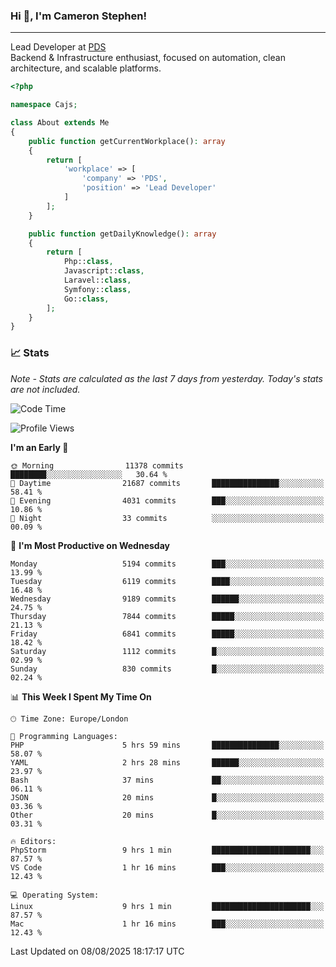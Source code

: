 ### Hi 👋, I'm Cameron Stephen!

---

Lead Developer at [PDS](https://prindatasolutions.co.uk)  
Backend & Infrastructure enthusiast, focused on automation, clean architecture, and scalable platforms.


```php
<?php

namespace Cajs;

class About extends Me
{
    public function getCurrentWorkplace(): array
    {
        return [
            'workplace' => [
                'company' => 'PDS',
                'position' => 'Lead Developer'
            ]
        ];
    }

    public function getDailyKnowledge(): array
    {
        return [
            Php::class,
            Javascript::class,
            Laravel::class,
            Symfony::class,
            Go::class,
        ];
    }
}
```

### 📈 Stats
<p><em>Note - Stats are calculated as the last 7 days from yesterday. Today's stats are not included.</em></p>


<!--START_SECTION:waka-->
![Code Time](http://img.shields.io/badge/Code%20Time-4%2C632%20hrs%2025%20mins-blue)

![Profile Views](http://img.shields.io/badge/Profile%20Views-0-blue)

**I'm an Early 🐤** 

```text
🌞 Morning                11378 commits       ████████░░░░░░░░░░░░░░░░░   30.64 % 
🌆 Daytime                21687 commits       ███████████████░░░░░░░░░░   58.41 % 
🌃 Evening                4031 commits        ███░░░░░░░░░░░░░░░░░░░░░░   10.86 % 
🌙 Night                  33 commits          ░░░░░░░░░░░░░░░░░░░░░░░░░   00.09 % 
```
📅 **I'm Most Productive on Wednesday** 

```text
Monday                   5194 commits        ███░░░░░░░░░░░░░░░░░░░░░░   13.99 % 
Tuesday                  6119 commits        ████░░░░░░░░░░░░░░░░░░░░░   16.48 % 
Wednesday                9189 commits        ██████░░░░░░░░░░░░░░░░░░░   24.75 % 
Thursday                 7844 commits        █████░░░░░░░░░░░░░░░░░░░░   21.13 % 
Friday                   6841 commits        █████░░░░░░░░░░░░░░░░░░░░   18.42 % 
Saturday                 1112 commits        █░░░░░░░░░░░░░░░░░░░░░░░░   02.99 % 
Sunday                   830 commits         █░░░░░░░░░░░░░░░░░░░░░░░░   02.24 % 
```


📊 **This Week I Spent My Time On** 

```text
🕑︎ Time Zone: Europe/London

💬 Programming Languages: 
PHP                      5 hrs 59 mins       ███████████████░░░░░░░░░░   58.07 % 
YAML                     2 hrs 28 mins       ██████░░░░░░░░░░░░░░░░░░░   23.97 % 
Bash                     37 mins             ██░░░░░░░░░░░░░░░░░░░░░░░   06.11 % 
JSON                     20 mins             █░░░░░░░░░░░░░░░░░░░░░░░░   03.36 % 
Other                    20 mins             █░░░░░░░░░░░░░░░░░░░░░░░░   03.31 % 

🔥 Editors: 
PhpStorm                 9 hrs 1 min         ██████████████████████░░░   87.57 % 
VS Code                  1 hr 16 mins        ███░░░░░░░░░░░░░░░░░░░░░░   12.43 % 

💻 Operating System: 
Linux                    9 hrs 1 min         ██████████████████████░░░   87.57 % 
Mac                      1 hr 16 mins        ███░░░░░░░░░░░░░░░░░░░░░░   12.43 % 
```


 Last Updated on 08/08/2025 18:17:17 UTC
<!--END_SECTION:waka-->
